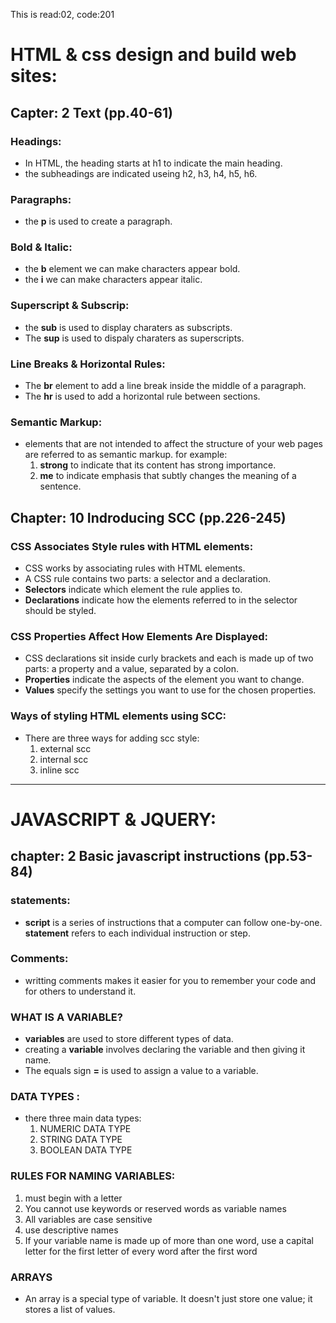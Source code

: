 This is read:02, code:201
# HTML & css design and build web sites:
## Capter: 2 Text (pp.40-61)
### Headings:
- In HTML, the heading starts at h1 to indicate the main heading. 
- the subheadings are indicated useing h2, h3, h4, h5, h6.
### Paragraphs: 
- the **p** is used to create a paragraph.
### Bold & Italic:
- the **b** element  we can make characters appear bold.
- the **i** we can make characters appear italic.
### Superscript & Subscrip: 
- the **sub** is used to display charaters as subscripts.
- The **sup** is used to dispaly charaters as superscripts. 
### Line Breaks & Horizontal Rules:
- The **br** element to add a line break inside the middle of a paragraph. 
- The **hr** is used to add a horizontal rule between sections. 
### Semantic Markup:
-  elements that are not intended to affect the structure of your web pages are referred to as semantic markup. for example: <br >
    1. **strong** to indicate that its content has strong importance. 
    2. **me** to  indicate emphasis that subtly changes the meaning of a sentence.
## Chapter: 10 Indroducing SCC (pp.226-245)
### CSS Associates Style rules with HTML elements: 
- CSS works by associating rules with HTML elements. 
-  A CSS rule contains two parts: a selector and a declaration.
- **Selectors**  indicate which element the rule applies to.
- **Declarations** indicate how the elements referred to in the selector should be styled.
### CSS Properties Affect How Elements Are Displayed:
- CSS declarations sit inside curly brackets and each is made up of two parts: a property and a value, separated by a colon. 
- **Properties** indicate the aspects of the element you want to
change.
- **Values** specify the settings you want to use for the chosen
properties. 
### Ways of styling HTML elements using SCC:
* There are three ways for adding scc style: <br >
    1. external scc
    2. internal scc
    3. inline scc
***
# JAVASCRIPT & JQUERY:
## chapter: 2 Basic javascript instructions (pp.53-84)
### statements:
- **script** is a series of instructions that a computer can follow one-by-one. 
**statement** refers to each individual instruction or step. 
### Comments:
- writting comments makes it easier for you to remember your code and for others to understand it. 
### WHAT IS A VARIABLE? 
- **variables** are used to store different types of data.
- creating a **variable** involves declaring the variable and then giving it name. 
- The equals sign **=** is used to assign a value to a variable.
### DATA TYPES :
- there three main data types: <br >
    1. NUMERIC DATA TYPE
    2. STRING DATA TYPE 
    3. BOOLEAN DATA TYPE
### RULES FOR NAMING VARIABLES:
1. must begin with a letter
2. You cannot use keywords or reserved words as variable names
3. All variables are case sensitive
4. use descriptive names 
5. If your variable name is made up of more than one word, use a
capital letter for the first letter of every word after the first word 
### ARRAYS
- An array is a special type of variable. It doesn't
just store one value; it stores a list of values. 